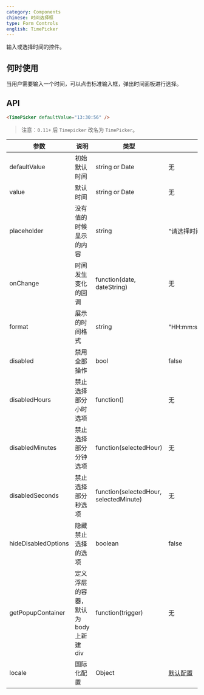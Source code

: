 ```yaml
---
category: Components
chinese: 时间选择框
type: Form Controls
english: TimePicker
---
```


输入或选择时间的控件。

何时使用
--------

当用户需要输入一个时间，可以点击标准输入框，弹出时间面板进行选择。

API
---

```html
<TimePicker defaultValue="13:30:56" />
```

> 注意：`0.11+` 后 `Timepicker` 改名为 `TimePicker`。

| 参数                 | 说明 | 类型 | 默认值 |
|---------------------|-----|-----|-------|
| defaultValue        | 初始默认时间 | string or Date | 无 |
| value               | 默认时间 | string or Date | 无 |
| placeholder         | 没有值的时候显示的内容 | string | "请选择时间" |
| onChange            | 时间发生变化的回调     | function(date, dateString) | 无 |
| format              | 展示的时间格式 | string | "HH:mm:ss"、"HH:mm"、"mm:ss" |
| disabled            | 禁用全部操作 | bool | false |
| disabledHours       | 禁止选择部分小时选项 | function() | 无 |
| disabledMinutes     | 禁止选择部分分钟选项 | function(selectedHour) | 无 |
| disabledSeconds     | 禁止选择部分秒选项 | function(selectedHour, selectedMinute) | 无 |
| hideDisabledOptions | 隐藏禁止选择的选项 | boolean | false |
| getPopupContainer   | 定义浮层的容器，默认为 body 上新建 div | function(trigger) | 无 |
| locale              | 国际化配置 | Object | [默认配置](https://github.com/ant-design/ant-design/issues/1270#issuecomment-201181384) |

<style>.code-box-demo .ant-time-picker { margin: 0 8px 12px 0; }</style>

